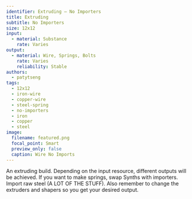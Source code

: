 ```yaml
---
identifier: Extruding – No Importers
title: Extruding
subtitle: No Importers
size: 12x12
input:
  - material: Substance
    rate: Varies
output:
  - material: Wire, Springs, Bolts
    rate: Varies
    reliability: Stable
authors:
  - patytseng
tags:
  - 12x12
  - iron-wire
  - copper-wire
  - steel-spring
  - no-importers
  - iron
  - copper
  - steel
image:
  filename: featured.png
  focal_point: Smart
  preview_only: false
  caption: Wire No Imports
---
```

An extruding build. Depending on the input resource, different outputs will be achieved. If you want to make springs, swap Synths with importers. Import raw steel (A LOT OF THE STUFF). Also remember to change the extruders and shapers so you get your desired output.